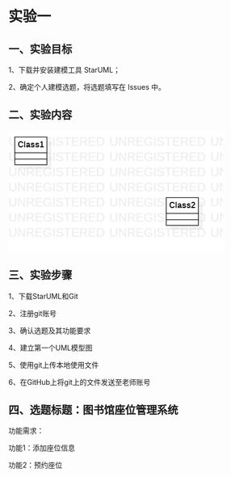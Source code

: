 # 实验一

## 一、实验目标

1、下载并安装建模工具 StarUML；

2、确定个人建模选题，将选题填写在 Issues 中。

## 二、实验内容

![第一个UML图](./model01.jpg)

## 三、实验步骤

1、下载StarUML和Git

2、注册git账号

3、确认选题及其功能要求

4、建立第一个UML模型图

5、使用git上传本地使用文件

6、在GitHub上将git上的文件发送至老师账号

## 四、选题标题：图书馆座位管理系统

功能需求：

功能1：添加座位信息

功能2：预约座位
